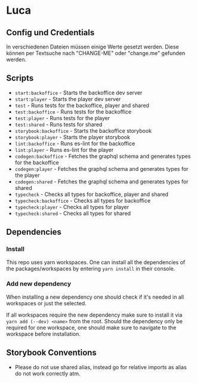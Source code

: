 # Luca

## Config und Credentials

In verschiedenen Dateien müssen einige Werte gesetzt werden. Diese können per Textsuche nach "CHANGE-ME" oder "change.me" gefunden werden.

## Scripts

- `start:backoffice` - Starts the backoffice dev server
- `start:player` - Starts the player dev server
- `test` - Runs tests for the backoffice, player and shared
- `test:backoffice` - Runs tests for the backoffice
- `test:player` - Runs tests for the player
- `test:shared` - Runs tests for shared
- `storybook:backoffice` - Starts the backoffice storybook
- `storybook:player` - Starts the player storybook
- `lint:backoffice` - Runs es-lint for the backoffice
- `lint:player` - Runs es-lint for the player
- `codegen:backoffice` - Fetches the graphql schema and generates types for the backoffice
- `codegen:player` - Fetches the graphql schema and generates types for the player
- `codegen:shared` - Fetches the graphql schema and generates types for shared
- `typecheck` - Checks all types for backoffice, player and shared
- `typecheck:backoffice` - Checks all types for backoffice
- `typecheck:player` - Checks all types for player
- `typecheck:shared` - Checks all types for shared

## Dependencies

### Install

This repo uses yarn workspaces. One can install all the dependencies
of the packages/workspaces by entering `yarn install` in their console.

### Add new dependency

When installing a new dependency one should check if it's needed in all
workspaces or just the selected.

If all workspaces require the new dependency make sure to install it via
`yarn add (--dev) <name>` from the root. Should the dependency only be
required for one workspace, one should make sure to navigate to the workspace
before installation.

## Storybook Conventions

- Please do not use shared alias, instead go for relative imports as alias do not work correctly atm.
